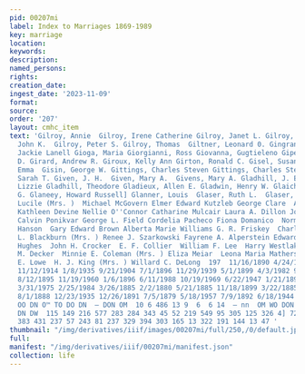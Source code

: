 ```yaml
---
pid: 00207mi
label: Index to Marriages 1869-1989
key: marriage
location: 
keywords: 
description: 
named_persons: 
rights: 
creation_date: 
ingest_date: '2023-11-09'
format: 
source: 
order: '207'
layout: cmhc_item
text: 'Gilroy, Annie  Gilroy, Irene Catherine Gilroy, Janet L. Gilroy, John  Gilroy,
  John K.  Gilroy, Peter S. Gilroy, Thomas  Giltner, Leonard 0. Gingran, Minnie  Ginsel,
  Jackie Lanell Gioga, Maria Giorgianni, Ross Giovanna, Gugtieleno Gipe, Madaline
  D. Girard, Andrew R. Giroux, Kelly Ann Girton, Ronald C. Gisel, Susan (Mrs.) Gisin,
  Emma  Gisin, George W. Gittings, Charles Steven Gittings, Charles Steven Gittings,
  Sarah T. Given, J. H.  Given, Mary A.  Givens, Mary A. Gladhill, J. E. (Mrs.) Gladhill,
  Lizzie Gladhill, Theodore Gladieux, Allen E. Gladwin, Henry W. Glaichmann, Charles
  G. Glaneey, Howard Russell] Glanner, Louis  Glaser, Ruth L.  Glaser, W. T.  Glasgow,
  Lucile (Mrs. )  Michael McGovern Elmer Edward Kutzleb George Clare  Ada Mabel Brines
  Kathleen Devine Nellie O''Connor Catharine Mulcair Laura A. Dillon Joseph J. Houle  Frank
  Calvin Ponikvar George L. Field Cordelia Pacheco Fiona Domanico  Norman Lake  Fannie
  Hanson  Gary Edward Brown Alberta Marie Williams G. R. Friskey  Charles L. Baker  Mary
  L. Blackburn (Mrs. ) Renee J. Szarkowski Fayrene A. Alperstein Edward Emery  Carrie
  Hughes  John H. Crocker  E. F. Collier  William F. Lee  Harry Westlake  Lizzie Frain  Amy
  M. Decker  Minnie E. Coleman (Mrs. ) Eliza Meiar  Leona Maria Mathers Alice Squires  Earnest
  E. Lowe  H. J. King (Mrs. ) Willard C. DeLong  197  11/16/1890 4/24/1924 11/17/1929
  11/12/1914 1/8/1935 9/21/1904 7/1/1896 11/29/1939 5/1/1899 4/3/1982 9/3/1913 1/27/1943
  8/12/1895 11/19/1960 1/6/1896 6/11/1988 10/19/1969 6/22/1947 1/21/1890 12/26/1888
  3/31/1975 2/25/1984 3/26/1885 2/2/1880 5/21/1885 11/18/1899 3/22/1885 2/17/1896
  8/1/1888 12/23/1935 12/26/1891 7/5/1879 5/18/1957 7/9/1892 6/18/1944 6/23/1879 12/31/1939  “4
  OO DN O™ TO DO DN  — DON OM  10 6 486 13 9  6  6 14  — nn  OM WO DON DAO WA GOs
  DN DW  115 149 216 577 283 284 343 45 52 219 549 95 305 125 326 4] 72 186 72 14
  383 431 237 57 243 81 237 329 394 303 165 13 322 191 144 13 47 '
thumbnail: "/img/derivatives/iiif/images/00207mi/full/250,/0/default.jpg"
full: 
manifest: "/img/derivatives/iiif/00207mi/manifest.json"
collection: life
---
```

